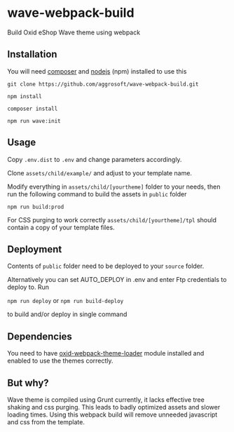 # wave-webpack-build
Build Oxid eShop Wave theme using webpack

## Installation

You will need [composer](https://www.get-composer.org) and [nodejs](https://www.nodejs.org) (npm) installed to use this

`git clone https://github.com/aggrosoft/wave-webpack-build.git`

`npm install`

`composer install`

`npm run wave:init`

## Usage

Copy `.env.dist` to `.env` and change parameters accordingly.

Clone `assets/child/example/` and adjust to your template name.

Modify everything in `assets/child/[yourtheme]` folder to your needs, then  run the following command to build the assets in `public` folder

`npm run build:prod`

For CSS purging to work correctly `assets/child/[yourtheme]/tpl` should contain a copy of your template files.

## Deployment

Contents of `public` folder need to be deployed to your `source` folder. 

Alternatively you can set AUTO_DEPLOY in .env  and enter Ftp credentials to deploy to. Run 

`npm run deploy` or `npm run build-deploy`

to build and/or deploy in single command


## Dependencies

You need to have [oxid-webpack-theme-loader](https://github.com/aggrosoft/oxid-webpack-theme-loader) module installed and enabled to 
use the themes correctly.

## But why?

Wave theme is compiled using Grunt currently, it lacks effective tree shaking and css purging. This leads to badly
optimized assets and slower loading times. Using this webpack build will remove unneeded javascript and css from the
template.